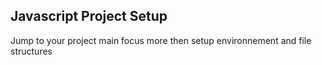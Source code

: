 ## Javascript Project Setup
Jump to your project main focus more then setup environnement and file structures 

